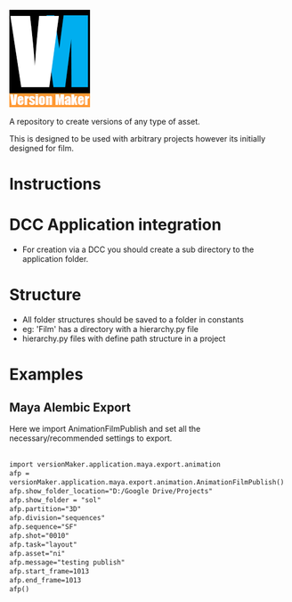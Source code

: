 ![Version Maker Logo](lib_vm/images/version_maker_logo_v01_quarter.png)


A repository to create versions of any type of asset.

This is designed to be used with arbitrary projects however its initially designed for film.


# Instructions

# DCC Application integration
- For creation via a DCC you should create a sub directory to the application folder.

# Structure
- All folder structures should be saved to a folder in constants
- eg: 'Film' has a directory with a hierarchy.py file
- hierarchy.py files with define path structure in a project




# Examples

## Maya Alembic Export

Here we import AnimationFilmPublish and set all the necessary/recommended settings to export.

<pre><code>
import versionMaker.application.maya.export.animation
afp = versionMaker.application.maya.export.animation.AnimationFilmPublish()
afp.show_folder_location="D:/Google Drive/Projects"
afp.show_folder = "sol"
afp.partition="3D"
afp.division="sequences"
afp.sequence="SF"
afp.shot="0010"
afp.task="layout"
afp.asset="ni"
afp.message="testing publish"
afp.start_frame=1013
afp.end_frame=1013
afp()
</code></pre>